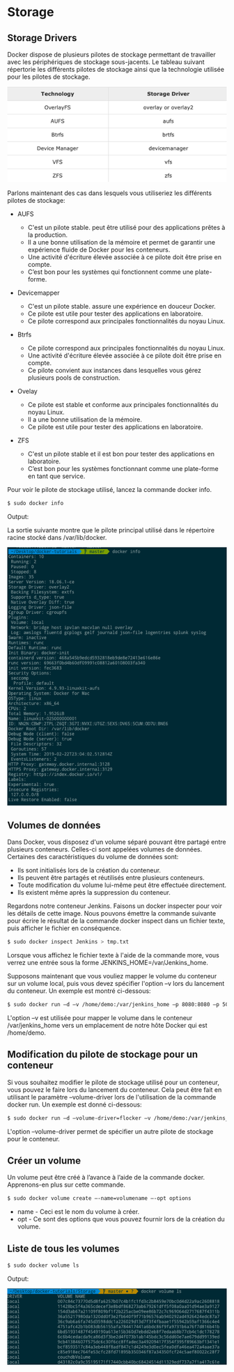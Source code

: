 # Storage

## Storage Drivers
Docker dispose de plusieurs pilotes de stockage permettant de travailler avec les périphériques de stockage sous-jacents. Le tableau suivant répertorie les différents pilotes de stockage ainsi que la technologie utilisée pour les pilotes de stockage.

![](table.png)

Parlons maintenant des cas dans lesquels vous utiliseriez les différents pilotes de stockage:

* AUFS
  * C'est un pilote stable. peut être utilisé pour des applications prêtes à la production.
  * Il a une bonne utilisation de la mémoire et permet de garantir une expérience fluide de Docker pour les conteneurs.
  * Une activité d'écriture élevée associée à ce pilote doit être prise en compte.
  * C’est bon pour les systèmes qui fonctionnent comme une plate-forme.

* Devicemapper
  * C'est un pilote stable. assure une expérience en douceur Docker.
  * Ce pilote est utile pour tester des applications en laboratoire.
  * Ce pilote correspond aux principales fonctionnalités du noyau Linux.

* Btrfs
  * Ce pilote correspond aux principales fonctionnalités du noyau Linux.
  * Une activité d'écriture élevée associée à ce pilote doit être prise en compte.
  * Ce pilote convient aux instances dans lesquelles vous gérez plusieurs pools de construction.

* Ovelay
  * Ce pilote est stable et conforme aux principales fonctionnalités du noyau Linux.
  * Il a une bonne utilisation de la mémoire.
  * Ce pilote est utile pour tester des applications en laboratoire.

* ZFS
  * C'est un pilote stable et il est bon pour tester des applications en laboratoire.
  * C’est bon pour les systèmes fonctionnant comme une plate-forme en tant que service.

Pour voir le pilote de stockage utilisé, lancez la commande docker info.
```sh
$ sudo docker info
```
Output:

La sortie suivante montre que le pilote principal utilisé dans le répertoire racine stocké dans /var/lib/docker.

![](info.png)

## Volumes de données
Dans Docker, vous disposez d'un volume séparé pouvant être partagé entre plusieurs conteneurs. Celles-ci sont appelées volumes de données. Certaines des caractéristiques du volume de données sont:
* Ils sont initialisés lors de la création du conteneur.
* Ils peuvent être partagés et réutilisés entre plusieurs conteneurs.
* Toute modification du volume lui-même peut être effectuée directement.
* Ils existent même après la suppression du conteneur.

Regardons notre conteneur Jenkins. Faisons un docker inspecter pour voir les détails de cette image. Nous pouvons émettre la commande suivante pour écrire le résultat de la commande docker inspect dans un fichier texte, puis afficher le fichier en conséquence.
```sh
$ sudo docker inspect Jenkins > tmp.txt
```
Lorsque vous affichez le fichier texte à l'aide de la commande more, vous verrez une entrée sous la forme JENKINS_HOME=/var/Jenkins_home.

Supposons maintenant que vous vouliez mapper le volume du conteneur sur un volume local, puis vous devez spécifier l'option –v lors du lancement du conteneur. Un exemple est montré ci-dessous:
```sh
$ sudo docker run –d –v /home/demo:/var/jenkins_home –p 8080:8080 –p 50000:50000 jenkins 
```
L'option –v est utilisée pour mapper le volume dans le conteneur /var/jenkins_home vers un emplacement de notre hôte Docker qui est /home/demo.

## Modification du pilote de stockage pour un conteneur
Si vous souhaitez modifier le pilote de stockage utilisé pour un conteneur, vous pouvez le faire lors du lancement du conteneur. Cela peut être fait en utilisant le paramètre –volume-driver lors de l'utilisation de la commande docker run. Un exemple est donné ci-dessous:
```sh
$ sudo docker run –d –volume-driver=flocker –v /home/demo:/var/jenkins_home –p 8080:8080 –p 50000:50000 jenkins
```
L'option –volume-driver permet de spécifier un autre pilote de stockage pour le conteneur.

## Créer un volume
Un volume peut être créé à l’avance à l’aide de la commande docker. Apprenons-en plus sur cette commande.
```sh
$ sudo docker volume create –-name=volumename –-opt options
```
* name - Ceci est le nom du volume à créer.
* opt - Ce sont des options que vous pouvez fournir lors de la création du volume.

## Liste de tous les volumes
```sh
$ sudo docker volume ls
```

Output:

![](volumelist.png)



















